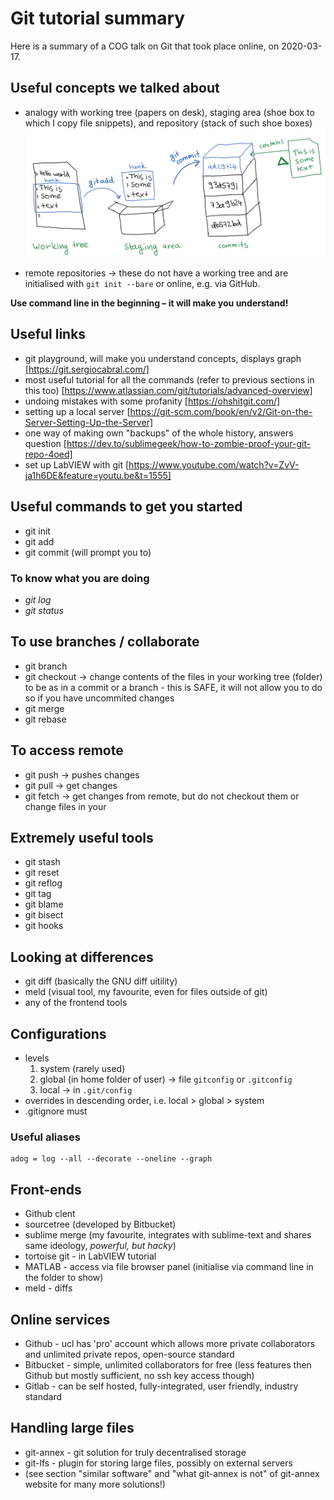 Git tutorial summary
====================
Here is a summary of a COG talk on Git that took place online, on 2020-03-17.

## Useful concepts we talked about
- analogy with working tree (papers on desk), staging area (shoe box to which I copy file snippets), and repository (stack of such shoe boxes)
![drawing of a working tree, shoebox and stack of shoeboxes](assets/git_space_concept.PNG)

- remote repositories -> these do not have a working tree and are initialised with `git init --bare` or online, e.g. via GitHub.


__Use command line in the beginning – it will make you understand!__

## Useful links
- git playground, will make you understand concepts, displays graph [https://git.sergiocabral.com/]
- most useful tutorial for all the commands (refer to previous sections in this too) [https://www.atlassian.com/git/tutorials/advanced-overview]
- undoing mistakes with some profanity [https://ohshitgit.com/]
- setting up a local server [https://git-scm.com/book/en/v2/Git-on-the-Server-Setting-Up-the-Server]
- one way of making own "backups" of the whole history, answers question [https://dev.to/sublimegeek/how-to-zombie-proof-your-git-repo-4oed]
- set up LabVIEW with git [https://www.youtube.com/watch?v=ZvV-ja1h6DE&feature=youtu.be&t=1555]


## Useful commands to get you started
- git init
- git add
- git commit (will prompt you to)

### To know what you are doing
- _git log_
- _git status_

## To use branches / collaborate
- git branch
- git checkout -> change contents of the files in your working tree (folder) to be as in a commit or a branch - this is SAFE, it will not allow you to do so if you have uncommited changes
- git merge
- git rebase

## To access remote
- git push -> pushes changes
- git pull -> get changes
- git fetch -> get changes from remote, but do not checkout them or change files in your   

## Extremely useful tools
- git stash
- git reset
- git reflog
- git tag
- git blame
- git bisect
- git hooks

## Looking at differences
- git diff (basically the GNU diff uitility)
- meld (visual tool, my favourite, even for files outside of git)
- any of the frontend tools

## Configurations
- levels
	1. system (rarely used)
	2. global (in home folder of user) -> file `gitconfig` or `.gitconfig`
	3. local -> in `.git/config`
- overrides in descending order, i.e. local > global > system
- .gitignore must 

### Useful aliases
	adog = log --all --decorate --oneline --graph


## Front-ends
- Github clent
- sourcetree (developed by Bitbucket)
- sublime merge (my favourite, integrates with sublime-text and shares same ideology, _powerful, but hacky_)
- tortoise git - in LabVIEW tutorial
- MATLAB - access via file browser panel (initialise via command line in the folder to show)
- meld - diffs


## Online services
- Github - ucl has 'pro' account which allows more private collaborators and unlimited private repos, open-source standard
- Bitbucket - simple, unlimited collaborators for free (less features then Github but mostly sufficient, no ssh key access though)
- Gitlab - can be self hosted, fully-integrated, user friendly, industry standard


## Handling large files
- git-annex - git solution for truly decentralised storage
- git-lfs - plugin for storing large files, possibly on external servers
- (see section "similar software" and "what git-annex is not" of git-annex website for many more solutions!) 
